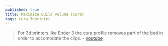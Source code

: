 ```yaml
---
published: true
title: Maximize Build Volume (Cura)
tags: cura 3dprinter
---
```

> For 3d printers like Ender 3 the cura profile removes part of the bed in order to accomodate the clips. - [youtube](https://www.youtube.com/watch?v=D02sVz1_e8g)
